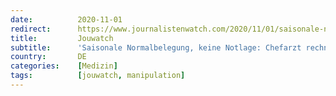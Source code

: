 ```yaml
---
date:          2020-11-01
redirect:      https://www.journalistenwatch.com/2020/11/01/saisonale-normalbelegung-notlage/
title:         Jouwatch
subtitle:      'Saisonale Normalbelegung, keine Notlage: Chefarzt rechnet mit Corona-Hysterie ab'
country:       DE
categories:    [Medizin]
tags:          [jouwatch, manipulation]
---
```

